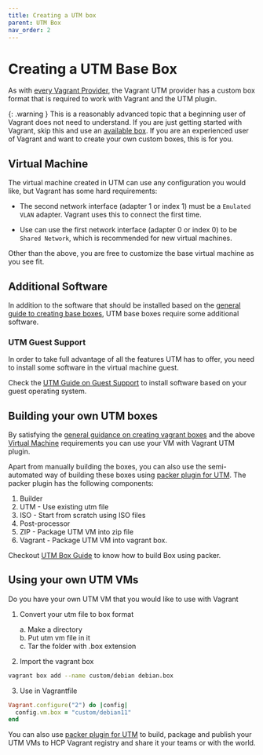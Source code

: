 ```yaml
---
title: Creating a UTM box
parent: UTM Box
nav_order: 2
---
```


# Creating a UTM Base Box

As with [every Vagrant Provider](https://developer.hashicorp.com/vagrant/docs/providers/basic_usage), the Vagrant UTM provider has a custom box format that is required to work with Vagrant and the UTM plugin.


{: .warning } 
This is a reasonably advanced topic that a beginning user of Vagrant does not need to understand. If you are just getting started with Vagrant, skip this and use an [available box](/utm_box_gallery.md). If you are an experienced user of Vagrant and want to create your own custom boxes, this is for you.

## Virtual Machine

The virtual machine created in UTM can use any configuration you would like, but Vagrant has some hard requirements:

* The second network interface (adapter 1 or index 1) must be a `Emulated VLAN` adapter. Vagrant uses this to connect the first time.

* Use can use the first network interface (adapter 0 or index 0) to be `Shared Network`, which is recommended for new virtual machines. 

Other than the above, you are free to customize the base virtual machine as you see fit.

## Additional Software

In addition to the software that should be installed based on the [general guide to creating base boxes](https://developer.hashicorp.com/vagrant/docs/boxes/base), UTM base boxes require some additional software.

### UTM Guest Support

In order to take full advantage of all the features UTM has to offer, you need to install some software in the virtual machine guest.

Check the [UTM Guide on Guest Support](https://docs.getutm.app/guest-support/guest-support/) to install software based on your guest operating system.

## Building your own UTM boxes

By satisfying the [general guidance on creating vagrant boxes](https://developer.hashicorp.com/vagrant/docs/boxes/base) and the above [Virtual Machine](#virtual-machine) requirements you can use your VM with Vagrant UTM plugin.

Apart from manually building the boxes, you can also use the semi-automated way of building these boxes using [packer plugin for UTM](https://github.com/naveenrajm7/packer-plugin-utm).
The packer plugin has the following components:
1. Builder
  1. UTM - Use existing utm file 
  2. ISO - Start from scratch using ISO files
2. Post-processor
  1. ZIP - Package UTM VM into zip file
  2. Vagrant - Package UTM VM into vagrant box.


Checkout [UTM Box Guide](https://github.com/naveenrajm7/utm-box/blob/main/HowToBuild/DebianUTM.md) to know how to build Box using packer.

## Using your own UTM VMs

Do you have your own UTM VM that you would like to use with Vagrant 

1. Convert your utm file to box format

    a. Make a directory  
    b. Put utm vm file in it  
    c. Tar the folder with .box extension

2. Import the vagrant box 
```bash
vagrant box add --name custom/debian debian.box  
```

3. Use in Vagrantfile
```ruby
Vagrant.configure("2") do |config|
  config.vm.box = "custom/debian11"
end
```

You can also use [packer plugin for UTM](https://github.com/naveenrajm7/packer-plugin-utm) to build, package and publish your UTM VMs to HCP Vagrant registry and share it your teams or with the world.